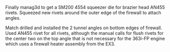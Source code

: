 Finally manag3d to get a SM200 4554 squeezer die for brazier head AN455 rivets. Squeezed new rivets around the outer edge of the firewall to attach angles.

Match drilled and installed the 2 tunnel angles on bottom edges of firewall. Used AN455 rivet for all rivets, although the manual calls for flush rivets for the center two on the top angle that is not necessary for the 363i-FP engine which uses a firewall heater assembly from the EX3.
